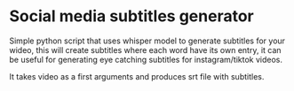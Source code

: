 # Social media subtitles generator

Simple python script that uses whisper model to generate subtitles for your wideo, this will create subtitles where each word have its own entry, it can be useful for generating eye catching subtitles for instagram/tiktok videos.

It takes video as a first arguments and produces srt file with subtitles.
